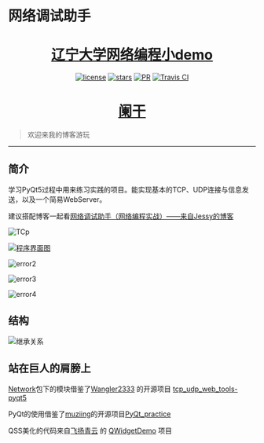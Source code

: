 # 网络调试助手



<h1 align="center"><a href="https://github.com/JessyTsu1/LNU-Network" target="_blank">辽宁大学网络编程小demo</a></h1>
<p align="center">
<a href="https://github.com/JessyTsu1/LNU-Network/issues"><img alt="license" src="https://img.shields.io/badge/license-Apache--2.0-blue"/></a>
<a href="https://github.com/JessyTsu1/LNU-Network/issues"><img alt="stars" src="https://img.shields.io/github/stars/JessyTsu1/LNU-Network"></a>
<a href="https://github.com/JessyTsu1/LNU-Network/issues"><img alt="PR" src="https://img.shields.io/badge/PRs-welcome-green"></a>
<a href="https://github.com/JessyTsu1/LNU-Network/issues"><img alt="Travis CI" src="https://img.shields.io/badge/build-done-blue"/></a>
</p>
<h1 align="center"><a href="http://119.29.52.131:8090/" target="_blank">阑干</a></h1>

> 欢迎来我的博客游玩

-------------------------------------------------------------------------------



## 简介

学习PyQt5过程中用来练习实践的项目。能实现基本的TCP、UDP连接与信息发送，以及一个简易WebServer。

建议搭配博客一起看[网络调试助手（网络编程实战）——来自Jessy的博客](http://119.29.52.131:8090/archives/wang-luo-diao-shi-zhu-shou-she-ji-ji-lu)





![TCp](http://119.29.52.131:8090/upload/2021/05/TCp-aae3d138641e4426a74a45322f524b7a.png)



[![程序界面图](https://oss.muzing.top/image/image-20210214212200103.png)](https://oss.muzing.top/image/image-20210214212200103.png)

![error2](http://119.29.52.131:8090/upload/2021/05/error2-d97a7fe380d64d1db1d618e0fccd260c.png)

![error3](http://119.29.52.131:8090/upload/2021/05/error3-5468cd6ba68a41da9f2da370211ec375.png)

![error4](http://119.29.52.131:8090/upload/2021/05/error4-52f7794268df4345b4e6e2e8df361e02.png)



## 结构

![继承关系](https://oss.muzing.top/image/image-20210212193805.png)

## 站在巨人的肩膀上

[Network](https://muzing.top/posts/5ab16c09/Network)包下的模块借鉴了[Wangler2333](https://github.com/Wangler2333) 的开源项目 [tcp_udp_web_tools-pyqt5](https://github.com/Wangler2333/tcp_udp_web_tools-pyqt5)

PyQt的使用借鉴了[muziing](github.com/muziing)的开源项目[PyQt_practice](https://github.com/muziing/PyQt_practice)

QSS美化的代码来自[飞扬青云](https://blog.csdn.net/feiyangqingyun) 的 [QWidgetDemo](https://github.com/feiyangqingyun/QWidgetDemo) 项目